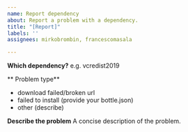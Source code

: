 ```yaml
---
name: Report dependency
about: Report a problem with a dependency.
title: "[Report]"
labels: ''
assignees: mirkobrombin, francescomasala

---
```


**Which dependency?**
e.g. vcredist2019

** Problem type**
- download failed/broken url
- failed to install (provide your bottle.json)
- other (describe)

**Describe the problem**
A concise description of the problem.
